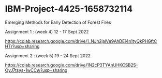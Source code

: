 # IBM-Project-4425-1658732114
Emerging Methods for Early Detection of Forest Fires


Assignment 1 : (week 4) 
12 - 17 Sept 2022

https://colab.research.google.com/drive/1_NJh2jalVe9AhDEi4n1tyQkPHGftCHTr?usp=sharing



Assignment 2 : (week 5) 
19 - 24 Sept 2022

https://colab.research.google.com/drive/1N2cP3TYAnUHKCSB2S-OyJ7tsys-1wCCw?usp=sharing
